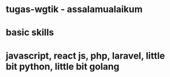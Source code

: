 # tugas-wgtik - assalamualaikum
# basic skills
# javascript, react js, php, laravel, little bit python, little bit golang
